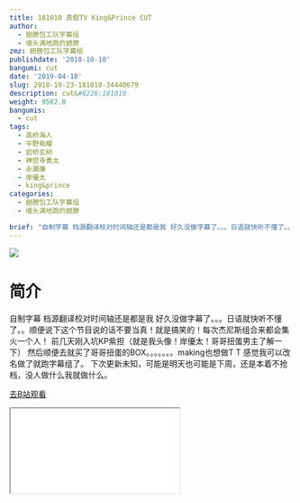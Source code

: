 ```yaml
---
title: 181010 真假TV King&Prince CUT
author:
  - 翅膀包工队字幕组
  - 墙头满地跑的翅膀
zmz: 翅膀包工队字幕组
publishdate: '2018-10-10'
bangumi: cut
date: '2019-04-18'
slug: 2018-10-23-181010-34440679
description: cut&#8226;181010
weight: 9582.0
bangumis: 
  - cut
tags:
  - 高桥海人
  - 平野紫耀
  - 岩桥玄树
  - 神宫寺勇太
  - 永瀬廉
  - 岸優太
  - king&prince
categories:
  - 翅膀包工队字幕组
  - 墙头满地跑的翅膀

brief: "自制字幕 档源翻译校对时间轴还是都是我 好久没做字幕了。。。日语就快听不懂了。。顺便说下这个节目说的话不要当真！就是搞笑的！每次杰尼斯组合来都会集火一个人！ 前几天刚入坑KP紫担（就是我头像！岸優太！哥哥扭蛋男主了解一下） 然后顺便去就买了哥哥扭蛋的BOX。。。。。。。making也想做T T 感觉我可以改名做了就跑字幕组了。 下次更新未知，可能是明天也可能是下周，还是本着不抢档，没人做什么我就做什么。"
---
```

![](https://i.imgur.com/JcIMXKO.jpg)
# 简介  
自制字幕
档源翻译校对时间轴还是都是我
好久没做字幕了。。。日语就快听不懂了。。顺便说下这个节目说的话不要当真！就是搞笑的！每次杰尼斯组合来都会集火一个人！
前几天刚入坑KP紫担（就是我头像！岸優太！哥哥扭蛋男主了解一下）
然后顺便去就买了哥哥扭蛋的BOX。。。。。。。making也想做T T
感觉我可以改名做了就跑字幕组了。
下次更新未知，可能是明天也可能是下周，还是本着不抢档，没人做什么我就做什么。  

[去B站观看](https://www.bilibili.com/video/av34440679/)
<div class ="resp-container"><iframe class="testiframe" src="//player.bilibili.com/player.html?aid=34440679"", scrolling="no", allowfullscreen="true" > </iframe></div> 
